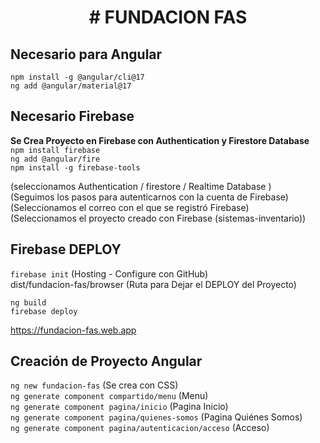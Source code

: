 <h1 align="center"> # FUNDACION FAS </h1>

## Necesario para Angular
`npm install -g @angular/cli@17`<br>
`ng add @angular/material@17`<br>


## Necesario Firebase
<b>Se Crea Proyecto en Firebase con Authentication y Firestore Database</b><br>
`npm install firebase`<br>
`ng add @angular/fire`<br>
`npm install -g firebase-tools`<br>

(seleccionamos Authentication / firestore / Realtime Database )<br>
(Seguimos los pasos para autenticarnos con la cuenta de Firebase)<br>
(Seleccionamos el correo con el que se registró Firebase)<br>
(Seleccionamos el proyecto creado con Firebase (sistemas-inventario))<br>


## Firebase DEPLOY
`firebase init` (Hosting - Configure con GitHub)<br>
dist/fundacion-fas/browser  (Ruta para Dejar el DEPLOY del Proyecto)<br>


`ng build` <br>
`firebase deploy`<br>

https://fundacion-fas.web.app


## Creación de Proyecto Angular

`ng new fundacion-fas` (Se crea con CSS)<br>
`ng generate component compartido/menu` (Menu)<br>
`ng generate component pagina/inicio` (Pagina Inicio)<br>
`ng generate component pagina/quienes-somos` (Pagina Quiénes Somos)<br>
`ng generate component pagina/autenticacion/acceso` (Acceso)<br>